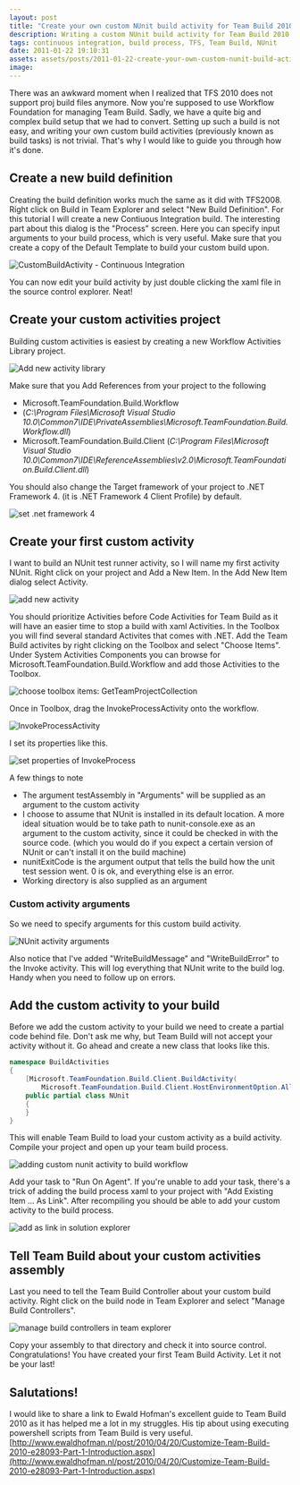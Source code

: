 ```yaml
---
layout: post
title: "Create your own custom NUnit build activity for Team Build 2010"
description: Writing a custom NUnit build activity for Team Build 2010 can be tricky. Here's how to jump through all the hoops in order to run unit tests in your build process.
tags: continuous integration, build process, TFS, Team Build, NUnit
date: 2011-01-22 19:10:31
assets: assets/posts/2011-01-22-create-your-own-custom-nunit-build-activity-for-team-build-2010
image: 
---
```


There was an awkward moment when I realized that TFS 2010 does not support proj build files anymore. Now you're supposed to use Workflow Foundation for managing Team Build. Sadly, we have a quite big and complex build setup that we had to convert.  Setting up such a build is not easy, and writing your own custom build activities (previously known as build tasks) is not trivial. That's why I would like to guide you through how it's done.

## Create a new build definition

Creating the build definition works much the same as it did with TFS2008. Right click on Build in Team Explorer and select "New Build Definition". For this tutorial I will create a new Contiuous Integration build.  The interesting part about this dialog is the "Process" screen. Here you can specify input arguments to your build process, which is very useful. Make sure that you create a copy of the Default Template to build your custom build upon.

![CustomBuildActivity - Continuous Integration](/assets/posts/2011-01-22-create-your-own-custom-nunit-build-activity-for-team-build-2010/cba1.png)

You can now edit your build activity by just double clicking the xaml file in the source control explorer. Neat!

## Create your custom activities project

Building custom activities is easiest by creating a new Workflow Activities Library project.

![Add new activity library](/assets/posts/2011-01-22-create-your-own-custom-nunit-build-activity-for-team-build-2010/cba2.png)

Make sure that you Add References from your project to the following

* Microsoft.TeamFoundation.Build.Workflow
* (_C:\Program Files\Microsoft Visual Studio 10.0\Common7\IDE\PrivateAssemblies\Microsoft.TeamFoundation.Build.Workflow.dll_)
* Microsoft.TeamFoundation.Build.Client (_C:\Program Files\Microsoft Visual Studio 10.0\Common7\IDE\ReferenceAssemblies\v2.0\Microsoft.TeamFoundation.Build.Client.dll_)

You should also change the Target framework of your project to .NET Framework 4. (it is .NET Framework 4 Client Profile) by default.

![set .net framework 4](/assets/posts/2011-01-22-create-your-own-custom-nunit-build-activity-for-team-build-2010/cba3.png)

## Create your first custom activity

I want to build an NUnit test runner activity, so I will name my first activity NUnit. Right click on your project and Add a New Item. In the Add New Item dialog select Activity.

![add new activity](/assets/posts/2011-01-22-create-your-own-custom-nunit-build-activity-for-team-build-2010/cba4.png)

You should prioritize Activities before Code Activities for Team Build as it will have an easier time to stop a build with xaml Activities.  In the Toolbox you will find several standard Activites that comes with .NET. Add the Team Build activites by right clicking on the Toolbox and select "Choose Items". Under System Activities Components you can browse for Microsoft.TeamFoundation.Build.Workflow and add those Activities to the Toolbox.

![choose toolbox items: GetTeamProjectCollection](/assets/posts/2011-01-22-create-your-own-custom-nunit-build-activity-for-team-build-2010/cba5.png)

Once in Toolbox, drag the InvokeProcessActivity onto the workflow.

![InvokeProcessActivity](/assets/posts/2011-01-22-create-your-own-custom-nunit-build-activity-for-team-build-2010/cba6.png)

I set its properties like this.

![set properties of InvokeProcess](/assets/posts/2011-01-22-create-your-own-custom-nunit-build-activity-for-team-build-2010/cba7.png)

A few things to note

* The argument testAssembly in "Arguments" will be supplied as an argument to the custom activity
* I choose to assume that NUnit is installed in its default location. A more ideal situation would be to take path to nunit-console.exe as an argument to the custom activity, since it could be checked in with the source code. (which you would do if you expect a certain version of NUnit or can't install it on the build machine)
* nunitExitCode is the argument output that tells the build how the unit test session went. 0 is ok, and everything else is an error.
* Working directory is also supplied as an argument

### Custom activity arguments

So we need to specify arguments for this custom build activity.

![NUnit activity arguments](/assets/posts/2011-01-22-create-your-own-custom-nunit-build-activity-for-team-build-2010/cba8.png)

Also notice that I've added "WriteBuildMessage" and "WriteBuildError" to the Invoke activity. This will log everything that NUnit write to the build log. Handy when you need to follow up on errors.

## Add the custom activity to your build

Before we add the custom activity to your build we need to create a partial code behind file. Don't ask me why, but Team Build will not accept your activity without it. Go ahead and create a new class that looks like this.

```csharp
namespace BuildActivities
{
    [Microsoft.TeamFoundation.Build.Client.BuildActivity(
        Microsoft.TeamFoundation.Build.Client.HostEnvironmentOption.All)]
    public partial class NUnit
    {
    }
}
```

This will enable Team Build to load your custom activity as a build activity. Compile your project and open up your team build process.

![adding custom nunit activity to build workflow](/assets/posts/2011-01-22-create-your-own-custom-nunit-build-activity-for-team-build-2010/cba9.png)

Add your task to "Run On Agent". If you're unable to add your task, there's a trick of adding the build process xaml to your project with "Add Existing Item ... As Link". After recompiling you should be able to add your custom activity to the build process.

![add as link in solution explorer](/assets/posts/2011-01-22-create-your-own-custom-nunit-build-activity-for-team-build-2010/cba10.png)

## Tell Team Build about your custom activities assembly

Last you need to tell the Team Build Controller about your custom build activity. Right click on the build node in Team Explorer and select "Manage Build Controllers".

![manage build controllers in team explorer](/assets/posts/2011-01-22-create-your-own-custom-nunit-build-activity-for-team-build-2010/cba11.png)

Copy your assembly to that directory and check it into source control. Congratulations! You have created your first Team Build Activity. Let it not be your last!

## Salutations!

I would like to share a link to Ewald Hofman's excellent guide to Team Build 2010 as it has helped me a lot in my struggles. His tip about using executing powershell scripts from Team Build is very useful. [http://www.ewaldhofman.nl/post/2010/04/20/Customize-Team-Build-2010-e28093-Part-1-Introduction.aspx](http://www.ewaldhofman.nl/post/2010/04/20/Customize-Team-Build-2010-e28093-Part-1-Introduction.aspx)
